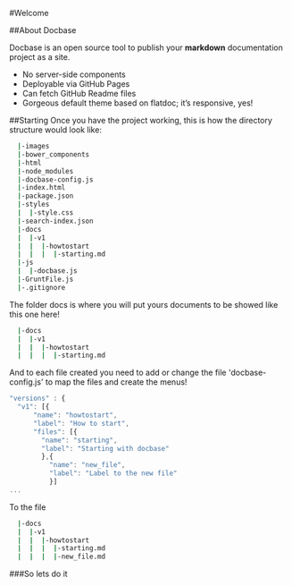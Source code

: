 #Welcome

##About Docbase

Docbase is an open source tool to publish your **markdown** documentation project as a site.

* No server-side components
* Deployable via GitHub Pages
* Can fetch GitHub Readme files
* Gorgeous default theme based on flatdoc; it’s responsive, yes!


##Starting
Once you have the project working, this is how the directory structure would look like:

```bash
  |-images
  |-bower_components
  |-html
  |-node_modules
  |-docbase-config.js
  |-index.html
  |-package.json
  |-styles
  |  |-style.css
  |-search-index.json
  |-docs
  |  |-v1
  |  |  |-howtostart
  |  |  |  |-starting.md
  |-js
  |  |-docbase.js
  |-GruntFile.js
  |-.gitignore
```
The folder docs is where you will put yours documents to be showed like this one here!

```bash
  |-docs
  |  |-v1
  |  |  |-howtostart
  |  |  |  |-starting.md
```
And to each file created you need to add or change the file 'docbase-config.js' to map the files and create the menus!

```javascript
"versions" : {
  "v1": [{
      "name": "howtostart",
      "label": "How to start",
      "files": [{
        "name": "starting",
        "label": "Starting with docbase"
        },{
          "name": "new_file",
          "label": "Label to the new file"
          }]
...
```
To the file
```bash
  |-docs
  |  |-v1
  |  |  |-howtostart
  |  |  |  |-starting.md
  |  |  |  |-new_file.md
```
###So lets do it
